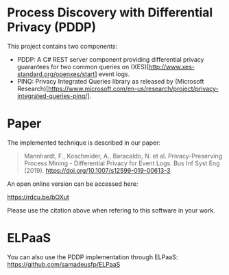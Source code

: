 Process Discovery with Differential Privacy (PDDP) 
=========================================================
This project contains two components:
  
* PDDP: A C# REST server component providing differential privacy guarantees for two common queries on (XES)[http://www.xes-standard.org/openxes/start] event logs. 
* PINQ:	Privacy Integrated Queries library as released by (Microsoft Research)[https://www.microsoft.com/en-us/research/project/privacy-integrated-queries-pinq/]. 

# Paper 

The implemented technique is described in our paper:

> Mannhardt, F., Koschmider, A., Baracaldo, N. et al. Privacy-Preserving Process Mining - Differential Privacy for Event Logs. Bus Inf Syst Eng (2019). https://doi.org/10.1007/s12599-019-00613-3

An open online version can be accessed here:

https://rdcu.be/bOXut 

Please use the citation above when refering to this software in your work.

# ELPaaS

You can also use the PDDP implementation through ELPaaS:
https://github.com/samadeusfp/ELPaaS
